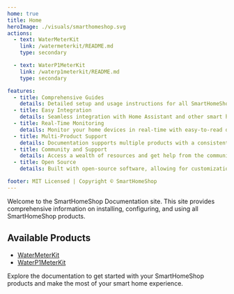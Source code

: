 ```yaml
---
home: true
title: Home
heroImage: ./visuals/smarthomeshop.svg
actions:
  - text: WaterMeterKit
    link: /watermeterkit/README.md
    type: secondary

  - text: WaterP1MeterKit
    link: /waterp1meterkit/README.md
    type: secondary

features:
  - title: Comprehensive Guides
    details: Detailed setup and usage instructions for all SmartHomeShop products.
  - title: Easy Integration
    details: Seamless integration with Home Assistant and other smart home platforms.
  - title: Real-Time Monitoring
    details: Monitor your home devices in real-time with easy-to-read dashboards.
  - title: Multi-Product Support
    details: Documentation supports multiple products with a consistent and intuitive structure.
  - title: Community and Support
    details: Access a wealth of resources and get help from the community and official support.
  - title: Open Source
    details: Built with open-source software, allowing for customization and community contributions.

footer: MIT Licensed | Copyright © SmartHomeShop
---
```


Welcome to the SmartHomeShop Documentation site. This site provides comprehensive information on installing, configuring, and using all SmartHomeShop products.

## Available Products

- [WaterMeterKit](watermeterkit/README.md)
- [WaterP1MeterKit](waterp1meterkit/README.md)

Explore the documentation to get started with your SmartHomeShop products and make the most of your smart home experience.